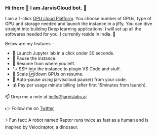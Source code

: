 ### Hi there 👋 I am JarvisCloud bot. :robot:

I am a 1-click [GPU cloud Platform](http://cloud.jarvislabs.ai/). 
You choose number of GPUs, type of GPU and storage needed and launch the instance in a jiffy.
You can dive straight into building Deep learning applications. I will set up all the softwares needed for you.
I currently reside in India. 🏡 

Below are my features -

- 🚀 Launch Jupyter lab in a click under 30 seconds.
- 🚀 Pause the instance.
- 🚀 Resume from where you left.
- :arrow_right_hook: SSH into the instance to plugin VS Code and stuff.
- 🚀 Scale :up:/down GPUs on resume.
- 🚀 Auto-pause using jarviscloud.pause() from your code.
- :moneybag: Pay per usage minute billing (after first 15minutes from launch).



📫 Drop me a note at hello@jarvislabs.ai

👉 Follow me on [Twitter](https://twitter.com/jarvislabsai)

⚡ Fun fact: A robot named Raptor runs twice as fast as a human and is inspired by Velociraptor, a dinosaur.

